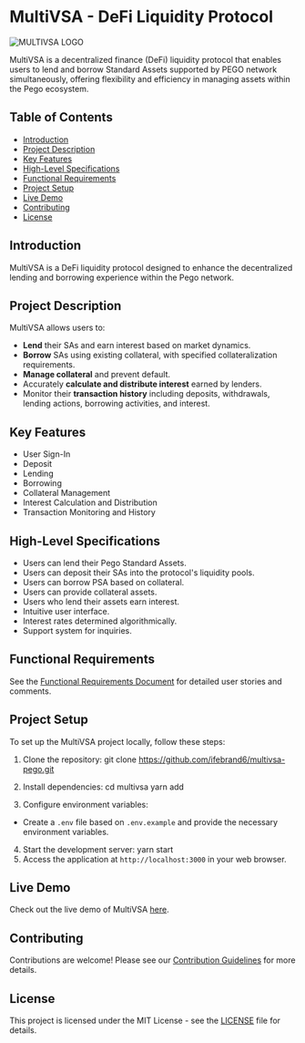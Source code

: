 # MultiVSA - DeFi Liquidity Protocol
![MULTIVSA LOGO](URL)

MultiVSA is a decentralized finance (DeFi) liquidity protocol that enables users to lend and borrow Standard Assets supported by PEGO network simultaneously, offering flexibility and efficiency in managing assets within the Pego ecosystem.

## Table of Contents
- [Introduction](#introduction)
- [Project Description](#project-description)
- [Key Features](#key-features)
- [High-Level Specifications](#high-level-specifications)
- [Functional Requirements](#functional-requirements)
- [Project Setup](#project-setup)
- [Live Demo](#live-demo)
- [Contributing](#contributing)
- [License](#license)

## Introduction
MultiVSA is a DeFi liquidity protocol designed to enhance the decentralized lending and borrowing experience within the Pego network.

## Project Description
MultiVSA allows users to:
- **Lend** their SAs and earn interest based on market dynamics.
- **Borrow** SAs using existing collateral, with specified collateralization requirements.
- **Manage collateral** and prevent default.
- Accurately **calculate and distribute interest** earned by lenders.
- Monitor their **transaction history** including deposits, withdrawals, lending actions, borrowing activities, and interest.

## Key Features
- User Sign-In
- Deposit
- Lending
- Borrowing
- Collateral Management
- Interest Calculation and Distribution
- Transaction Monitoring and History

## High-Level Specifications
- Users can lend their Pego Standard Assets.
- Users can deposit their SAs into the protocol's liquidity pools.
- Users can borrow PSA based on collateral.
- Users can provide collateral assets.
- Users who lend their assets earn interest.
- Intuitive user interface.
- Interest rates determined algorithmically.
- Support system for inquiries.

## Functional Requirements
See the [Functional Requirements Document](./functional_requirements.md) for detailed user stories and comments.

## Project Setup
To set up the MultiVSA project locally, follow these steps:

1. Clone the repository:
git clone https://github.com/ifebrand6/multivsa-pego.git
2. Install dependencies:
cd multivsa
yarn add

3. Configure environment variables:
- Create a `.env` file based on `.env.example` and provide the necessary environment variables.

4. Start the development server:
yarn start
5. Access the application at `http://localhost:3000` in your web browser.

## Live Demo
Check out the live demo of MultiVSA [here](https://www.multivsa-demo.com).

## Contributing
Contributions are welcome! Please see our [Contribution Guidelines](./CONTRIBUTING.md) for more details.

## License
This project is licensed under the MIT License - see the [LICENSE](./LICENSE) file for details.
